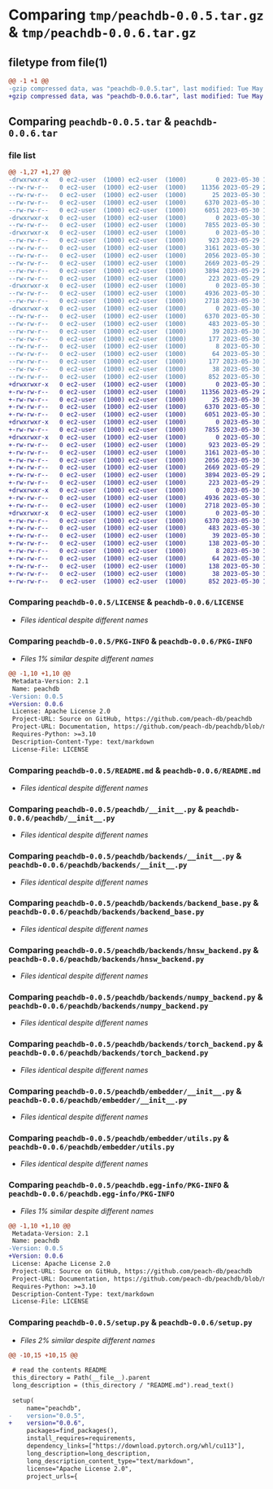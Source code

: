 # Comparing `tmp/peachdb-0.0.5.tar.gz` & `tmp/peachdb-0.0.6.tar.gz`

## filetype from file(1)

```diff
@@ -1 +1 @@
-gzip compressed data, was "peachdb-0.0.5.tar", last modified: Tue May 30 16:39:35 2023, max compression
+gzip compressed data, was "peachdb-0.0.6.tar", last modified: Tue May 30 16:46:01 2023, max compression
```

## Comparing `peachdb-0.0.5.tar` & `peachdb-0.0.6.tar`

### file list

```diff
@@ -1,27 +1,27 @@
-drwxrwxr-x   0 ec2-user  (1000) ec2-user  (1000)        0 2023-05-30 16:39:35.100368 peachdb-0.0.5/
--rw-rw-r--   0 ec2-user  (1000) ec2-user  (1000)    11356 2023-05-29 20:30:02.000000 peachdb-0.0.5/LICENSE
--rw-rw-r--   0 ec2-user  (1000) ec2-user  (1000)       25 2023-05-30 16:35:10.000000 peachdb-0.0.5/MANIFEST.in
--rw-rw-r--   0 ec2-user  (1000) ec2-user  (1000)     6370 2023-05-30 16:39:35.100368 peachdb-0.0.5/PKG-INFO
--rw-rw-r--   0 ec2-user  (1000) ec2-user  (1000)     6051 2023-05-30 16:38:49.000000 peachdb-0.0.5/README.md
-drwxrwxr-x   0 ec2-user  (1000) ec2-user  (1000)        0 2023-05-30 16:39:35.100368 peachdb-0.0.5/peachdb/
--rw-rw-r--   0 ec2-user  (1000) ec2-user  (1000)     7855 2023-05-30 10:56:06.000000 peachdb-0.0.5/peachdb/__init__.py
-drwxrwxr-x   0 ec2-user  (1000) ec2-user  (1000)        0 2023-05-30 16:39:35.100368 peachdb-0.0.5/peachdb/backends/
--rw-rw-r--   0 ec2-user  (1000) ec2-user  (1000)      923 2023-05-29 16:37:03.000000 peachdb-0.0.5/peachdb/backends/__init__.py
--rw-rw-r--   0 ec2-user  (1000) ec2-user  (1000)     3161 2023-05-30 10:57:00.000000 peachdb-0.0.5/peachdb/backends/backend_base.py
--rw-rw-r--   0 ec2-user  (1000) ec2-user  (1000)     2056 2023-05-30 11:29:19.000000 peachdb-0.0.5/peachdb/backends/hnsw_backend.py
--rw-rw-r--   0 ec2-user  (1000) ec2-user  (1000)     2669 2023-05-29 16:37:03.000000 peachdb-0.0.5/peachdb/backends/numpy_backend.py
--rw-rw-r--   0 ec2-user  (1000) ec2-user  (1000)     3894 2023-05-29 20:30:02.000000 peachdb-0.0.5/peachdb/backends/torch_backend.py
--rw-rw-r--   0 ec2-user  (1000) ec2-user  (1000)      223 2023-05-29 16:37:03.000000 peachdb-0.0.5/peachdb/constants.py
-drwxrwxr-x   0 ec2-user  (1000) ec2-user  (1000)        0 2023-05-30 16:39:35.100368 peachdb-0.0.5/peachdb/embedder/
--rw-rw-r--   0 ec2-user  (1000) ec2-user  (1000)     4936 2023-05-30 11:00:29.000000 peachdb-0.0.5/peachdb/embedder/__init__.py
--rw-rw-r--   0 ec2-user  (1000) ec2-user  (1000)     2718 2023-05-30 10:47:11.000000 peachdb-0.0.5/peachdb/embedder/utils.py
-drwxrwxr-x   0 ec2-user  (1000) ec2-user  (1000)        0 2023-05-30 16:39:35.100368 peachdb-0.0.5/peachdb.egg-info/
--rw-rw-r--   0 ec2-user  (1000) ec2-user  (1000)     6370 2023-05-30 16:39:35.000000 peachdb-0.0.5/peachdb.egg-info/PKG-INFO
--rw-rw-r--   0 ec2-user  (1000) ec2-user  (1000)      483 2023-05-30 16:39:35.000000 peachdb-0.0.5/peachdb.egg-info/SOURCES.txt
--rw-rw-r--   0 ec2-user  (1000) ec2-user  (1000)       39 2023-05-30 16:39:35.000000 peachdb-0.0.5/peachdb.egg-info/dependency_links.txt
--rw-rw-r--   0 ec2-user  (1000) ec2-user  (1000)      177 2023-05-30 16:39:35.000000 peachdb-0.0.5/peachdb.egg-info/requires.txt
--rw-rw-r--   0 ec2-user  (1000) ec2-user  (1000)        8 2023-05-30 16:39:35.000000 peachdb-0.0.5/peachdb.egg-info/top_level.txt
--rw-rw-r--   0 ec2-user  (1000) ec2-user  (1000)       64 2023-05-30 16:30:14.000000 peachdb-0.0.5/pyproject.toml
--rw-rw-r--   0 ec2-user  (1000) ec2-user  (1000)      177 2023-05-30 16:30:18.000000 peachdb-0.0.5/requirements.txt
--rw-rw-r--   0 ec2-user  (1000) ec2-user  (1000)       38 2023-05-30 16:39:35.100368 peachdb-0.0.5/setup.cfg
--rw-rw-r--   0 ec2-user  (1000) ec2-user  (1000)      852 2023-05-30 16:38:51.000000 peachdb-0.0.5/setup.py
+drwxrwxr-x   0 ec2-user  (1000) ec2-user  (1000)        0 2023-05-30 16:46:01.478524 peachdb-0.0.6/
+-rw-rw-r--   0 ec2-user  (1000) ec2-user  (1000)    11356 2023-05-29 20:30:02.000000 peachdb-0.0.6/LICENSE
+-rw-rw-r--   0 ec2-user  (1000) ec2-user  (1000)       25 2023-05-30 16:35:10.000000 peachdb-0.0.6/MANIFEST.in
+-rw-rw-r--   0 ec2-user  (1000) ec2-user  (1000)     6370 2023-05-30 16:46:01.478524 peachdb-0.0.6/PKG-INFO
+-rw-rw-r--   0 ec2-user  (1000) ec2-user  (1000)     6051 2023-05-30 16:38:49.000000 peachdb-0.0.6/README.md
+drwxrwxr-x   0 ec2-user  (1000) ec2-user  (1000)        0 2023-05-30 16:46:01.478524 peachdb-0.0.6/peachdb/
+-rw-rw-r--   0 ec2-user  (1000) ec2-user  (1000)     7855 2023-05-30 10:56:06.000000 peachdb-0.0.6/peachdb/__init__.py
+drwxrwxr-x   0 ec2-user  (1000) ec2-user  (1000)        0 2023-05-30 16:46:01.478524 peachdb-0.0.6/peachdb/backends/
+-rw-rw-r--   0 ec2-user  (1000) ec2-user  (1000)      923 2023-05-29 16:37:03.000000 peachdb-0.0.6/peachdb/backends/__init__.py
+-rw-rw-r--   0 ec2-user  (1000) ec2-user  (1000)     3161 2023-05-30 10:57:00.000000 peachdb-0.0.6/peachdb/backends/backend_base.py
+-rw-rw-r--   0 ec2-user  (1000) ec2-user  (1000)     2056 2023-05-30 11:29:19.000000 peachdb-0.0.6/peachdb/backends/hnsw_backend.py
+-rw-rw-r--   0 ec2-user  (1000) ec2-user  (1000)     2669 2023-05-29 16:37:03.000000 peachdb-0.0.6/peachdb/backends/numpy_backend.py
+-rw-rw-r--   0 ec2-user  (1000) ec2-user  (1000)     3894 2023-05-29 20:30:02.000000 peachdb-0.0.6/peachdb/backends/torch_backend.py
+-rw-rw-r--   0 ec2-user  (1000) ec2-user  (1000)      223 2023-05-29 16:37:03.000000 peachdb-0.0.6/peachdb/constants.py
+drwxrwxr-x   0 ec2-user  (1000) ec2-user  (1000)        0 2023-05-30 16:46:01.478524 peachdb-0.0.6/peachdb/embedder/
+-rw-rw-r--   0 ec2-user  (1000) ec2-user  (1000)     4936 2023-05-30 11:00:29.000000 peachdb-0.0.6/peachdb/embedder/__init__.py
+-rw-rw-r--   0 ec2-user  (1000) ec2-user  (1000)     2718 2023-05-30 10:47:11.000000 peachdb-0.0.6/peachdb/embedder/utils.py
+drwxrwxr-x   0 ec2-user  (1000) ec2-user  (1000)        0 2023-05-30 16:46:01.478524 peachdb-0.0.6/peachdb.egg-info/
+-rw-rw-r--   0 ec2-user  (1000) ec2-user  (1000)     6370 2023-05-30 16:46:01.000000 peachdb-0.0.6/peachdb.egg-info/PKG-INFO
+-rw-rw-r--   0 ec2-user  (1000) ec2-user  (1000)      483 2023-05-30 16:46:01.000000 peachdb-0.0.6/peachdb.egg-info/SOURCES.txt
+-rw-rw-r--   0 ec2-user  (1000) ec2-user  (1000)       39 2023-05-30 16:46:01.000000 peachdb-0.0.6/peachdb.egg-info/dependency_links.txt
+-rw-rw-r--   0 ec2-user  (1000) ec2-user  (1000)      138 2023-05-30 16:46:01.000000 peachdb-0.0.6/peachdb.egg-info/requires.txt
+-rw-rw-r--   0 ec2-user  (1000) ec2-user  (1000)        8 2023-05-30 16:46:01.000000 peachdb-0.0.6/peachdb.egg-info/top_level.txt
+-rw-rw-r--   0 ec2-user  (1000) ec2-user  (1000)       64 2023-05-30 16:30:14.000000 peachdb-0.0.6/pyproject.toml
+-rw-rw-r--   0 ec2-user  (1000) ec2-user  (1000)      138 2023-05-30 16:44:43.000000 peachdb-0.0.6/requirements.txt
+-rw-rw-r--   0 ec2-user  (1000) ec2-user  (1000)       38 2023-05-30 16:46:01.478524 peachdb-0.0.6/setup.cfg
+-rw-rw-r--   0 ec2-user  (1000) ec2-user  (1000)      852 2023-05-30 16:44:49.000000 peachdb-0.0.6/setup.py
```

### Comparing `peachdb-0.0.5/LICENSE` & `peachdb-0.0.6/LICENSE`

 * *Files identical despite different names*

### Comparing `peachdb-0.0.5/PKG-INFO` & `peachdb-0.0.6/PKG-INFO`

 * *Files 1% similar despite different names*

```diff
@@ -1,10 +1,10 @@
 Metadata-Version: 2.1
 Name: peachdb
-Version: 0.0.5
+Version: 0.0.6
 License: Apache License 2.0
 Project-URL: Source on GitHub, https://github.com/peach-db/peachdb
 Project-URL: Documentation, https://github.com/peach-db/peachdb/blob/master/README.md
 Requires-Python: >=3.10
 Description-Content-Type: text/markdown
 License-File: LICENSE
```

### Comparing `peachdb-0.0.5/README.md` & `peachdb-0.0.6/README.md`

 * *Files identical despite different names*

### Comparing `peachdb-0.0.5/peachdb/__init__.py` & `peachdb-0.0.6/peachdb/__init__.py`

 * *Files identical despite different names*

### Comparing `peachdb-0.0.5/peachdb/backends/__init__.py` & `peachdb-0.0.6/peachdb/backends/__init__.py`

 * *Files identical despite different names*

### Comparing `peachdb-0.0.5/peachdb/backends/backend_base.py` & `peachdb-0.0.6/peachdb/backends/backend_base.py`

 * *Files identical despite different names*

### Comparing `peachdb-0.0.5/peachdb/backends/hnsw_backend.py` & `peachdb-0.0.6/peachdb/backends/hnsw_backend.py`

 * *Files identical despite different names*

### Comparing `peachdb-0.0.5/peachdb/backends/numpy_backend.py` & `peachdb-0.0.6/peachdb/backends/numpy_backend.py`

 * *Files identical despite different names*

### Comparing `peachdb-0.0.5/peachdb/backends/torch_backend.py` & `peachdb-0.0.6/peachdb/backends/torch_backend.py`

 * *Files identical despite different names*

### Comparing `peachdb-0.0.5/peachdb/embedder/__init__.py` & `peachdb-0.0.6/peachdb/embedder/__init__.py`

 * *Files identical despite different names*

### Comparing `peachdb-0.0.5/peachdb/embedder/utils.py` & `peachdb-0.0.6/peachdb/embedder/utils.py`

 * *Files identical despite different names*

### Comparing `peachdb-0.0.5/peachdb.egg-info/PKG-INFO` & `peachdb-0.0.6/peachdb.egg-info/PKG-INFO`

 * *Files 1% similar despite different names*

```diff
@@ -1,10 +1,10 @@
 Metadata-Version: 2.1
 Name: peachdb
-Version: 0.0.5
+Version: 0.0.6
 License: Apache License 2.0
 Project-URL: Source on GitHub, https://github.com/peach-db/peachdb
 Project-URL: Documentation, https://github.com/peach-db/peachdb/blob/master/README.md
 Requires-Python: >=3.10
 Description-Content-Type: text/markdown
 License-File: LICENSE
```

### Comparing `peachdb-0.0.5/setup.py` & `peachdb-0.0.6/setup.py`

 * *Files 2% similar despite different names*

```diff
@@ -10,15 +10,15 @@
 
 # read the contents README
 this_directory = Path(__file__).parent
 long_description = (this_directory / "README.md").read_text()
 
 setup(
     name="peachdb",
-    version="0.0.5",
+    version="0.0.6",
     packages=find_packages(),
     install_requires=requirements,
     dependency_links=["https://download.pytorch.org/whl/cu113"],
     long_description=long_description,
     long_description_content_type="text/markdown",
     license="Apache License 2.0",
     project_urls={
```

